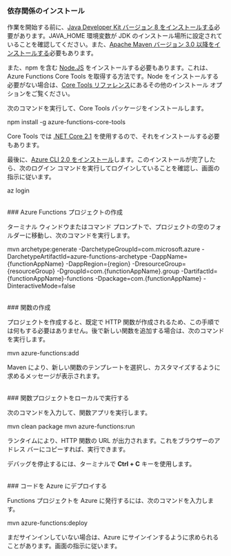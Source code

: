 ### 依存関係のインストール

作業を開始する前に、<a href="https://go.microsoft.com/fwlink/?linkid=2016706" target="_blank">Java Developer Kit バージョン 8 をインストールする</a>必要があります。JAVA\_HOME 環境変数が JDK のインストール場所に設定されていることを確認してください。また、<a href="https://go.microsoft.com/fwlink/?linkid=2016384" target="_blank">Apache Maven バージョン 3.0 以降をインストールする</a>必要もあります。

また、npm を含む <a href="https://go.microsoft.com/fwlink/?linkid=2016195" target="_blank">Node.JS</a> をインストールする必要もあります。これは、Azure Functions Core Tools を取得する方法です。Node をインストールする必要がない場合は、<a href="https://go.microsoft.com/fwlink/?linkid=2016192" target="_blank">Core Tools リファレンス</a>にあるその他のインストール オプションをご覧ください。

次のコマンドを実行して、Core Tools パッケージをインストールします。

<MarkdownHighlighter>npm install -g azure-functions-core-tools</MarkdownHighlighter>

Core Tools では <a href="https://go.microsoft.com/fwlink/?linkid=2016373" target="_blank">.NET Core 2.1</a> を使用するので、それをインストールする必要もあります。

最後に、<a href="https://go.microsoft.com/fwlink/?linkid=2016701" target="_blank">Azure CLI 2.0 をインストール</a>します。このインストールが完了したら、次のログイン コマンドを実行してログインしていることを確認し、画面の指示に従います。

<MarkdownHighlighter>az login</MarkdownHighlighter>

<br/>
### Azure Functions プロジェクトの作成

ターミナル ウィンドウまたはコマンド プロンプトで、プロジェクトの空のフォルダーに移動し、次のコマンドを実行します。

<MarkdownHighlighter>mvn archetype:generate -DarchetypeGroupId=com.microsoft.azure -DarchetypeArtifactId=azure-functions-archetype -DappName={functionAppName} -DappRegion={region} -DresourceGroup={resourceGroup} -DgroupId=com.{functionAppName}.group -DartifactId={functionAppName}-functions -Dpackage=com.{functionAppName} -DinteractiveMode=false</MarkdownHighlighter>

<br/>
### 関数の作成

プロジェクトを作成すると、既定で HTTP 関数が作成されるため、この手順では何もする必要はありません。後で新しい関数を追加する場合は、次のコマンドを実行します。

<MarkdownHighlighter>mvn azure-functions:add</MarkdownHighlighter>

Maven により、新しい関数のテンプレートを選択し、カスタマイズするように求めるメッセージが表示されます。

<br/>
### 関数プロジェクトをローカルで実行する

次のコマンドを入力して、関数アプリを実行します。

<MarkdownHighlighter>mvn clean package mvn azure-functions:run</MarkdownHighlighter>

ランタイムにより、HTTP 関数の URL が出力されます。これをブラウザーのアドレス バーにコピーすれば、実行できます。

デバッグを停止するには、ターミナルで **Ctrl + C** キーを使用します。

<br/>
### コードを Azure にデプロイする

Functions プロジェクトを Azure に発行するには、次のコマンドを入力します。

<MarkdownHighlighter>mvn azure-functions:deploy</MarkdownHighlighter>

まだサインインしていない場合は、Azure にサインインするように求められることがあります。画面の指示に従います。
